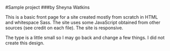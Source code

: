 #Sample project
###by Sheyna Watkins

This is a basic front page for a site created mostly from scratch in HTML and whitespace Sass. The site uses some JavaScript obtained from other sources (see credit on each file). The site is responsive.

The type is a little small so I may go back and change a few things. I did not create this design.
